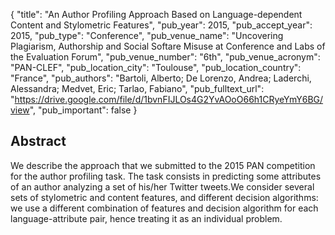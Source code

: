 {
  "title": "An Author Profiling Approach Based on Language-dependent Content and Stylometric Features",
  "pub_year": 2015,
  "pub_accept_year": 2015,
  "pub_type": "Conference",
  "pub_venue_name": "Uncovering Plagiarism, Authorship and Social Softare Misuse at Conference and Labs of the Evaluation Forum",
  "pub_venue_number": "6th",
  "pub_venue_acronym": "PAN-CLEF",
  "pub_location_city": "Toulouse",
  "pub_location_country": "France",
  "pub_authors": "Bartoli, Alberto; De Lorenzo, Andrea; Laderchi, Alessandra; Medvet, Eric; Tarlao, Fabiano",
  "pub_fulltext_url": "https://drive.google.com/file/d/1bvnFIJLOs4G2YvAOoO66h1CRyeYmY6BG/view",
  "pub_important": false
}

## Abstract
We describe the approach that we submitted to the 2015 PAN competition for the author profiling task. The task consists in predicting some attributes of an author analyzing a set of his/her Twitter tweets.We consider several sets of stylometric and content features, and different decision algorithms: we use a different combination of features and decision algorithm for each language-attribute pair, hence treating it as an individual problem.
